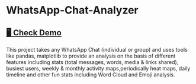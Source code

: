 # WhatsApp-Chat-Analyzer
## <a href="https://whatsapp-chat-analyzer-using-p.herokuapp.com/" target="_blank" rel="noreferrer"> 🖥 Check Demo  </a> 

This project takes any WhatsApp Chat (individual or group) and uses tools like pandas, matplotlib to provide an analysis on the basis of different features including stats (total messages, words, media & links shared), busiest users, weekly & monthly activity maps,periodically heat maps, daily timeline and other fun stats including Word Cloud and Emoji analysis.

